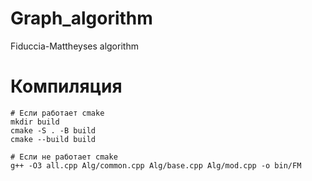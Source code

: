 # Graph_algorithm
Fiduccia-Mattheyses algorithm

# Компиляция

```
# Если работает cmake
mkdir build
cmake -S . -B build
cmake --build build

# Если не работает cmake
g++ -O3 all.cpp Alg/common.cpp Alg/base.cpp Alg/mod.cpp -o bin/FM
```